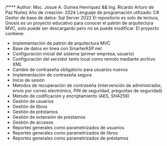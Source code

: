 /**** Author: Msc. Josue A. Guinea Henríquez && Ing. Ricardo Arturo de Paz Nuñez
Año de creación: 2024
Lenguaje de programación utilizado: C#
Gestor de base de datos: Sql Server 2022
El repositorio es solo de lectura, Gnosis es un proyecto educativo para conocer el patrón de arquitectura MVC, solo puede ser descargardo pero no se puede modificar.
El proyecto contiene:
- Implementación de patrón de arquitectura MVC
- Base de datos en linea con SmarterASP.net
- Configuración inicial del sistema (primer empresa, usuario)
- Configuración del servidor tanto local como remoto mediante archivo XML
- Cambio de contraseña obligatorio para usuarios nuevos
- Implementación de contraseña segura
- Inicio de sesión
- Metodos de recuperación de contraseña (intervención de administrador, envío por correo electrónico, PIN de seguridad, preguntas de seguridad)
- Metodo de codificación y encriptamiento (AES, SHA256)
- Gestión de usuarios
- Gestión de libros
- Gestión de préstamos
- Gestión de extensión de prestamos
- Gestión de accesos
- Reportes generales como parametrizados de usuarios
- Reportes generales como parametrizados de libros
- Reportes generales como parametrizados de préstamos
